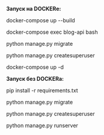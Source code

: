 **Запуск на DOCKERe:**

docker-compose up --build

docker-compose exec blog-api bash 

python manage.py migrate

python manage.py createsuperuser

docker-compose up -d 

**Запуск без DOCKERа:**

pip install -r requirements.txt

python manage.py migrate

python manage.py createsuperuser

python manage.py runserver

